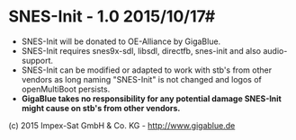 # SNES-Init - 1.0 2015/10/17#

- SNES-Init will be donated to OE-Alliance by GigaBlue.
- SNES-Init requires snes9x-sdl, libsdl, directfb, snes-init and also audio-support.
- SNES-Init can be modified or adapted to work with stb's from other vendors as long naming "SNES-Init" is not changed and logos of openMultiBoot persists.
- **GigaBlue takes no responsibility for any potential damage SNES-Init might cause on stb's from other vendors.**


(c) 2015 Impex-Sat GmbH & Co. KG - http://www.gigablue.de
